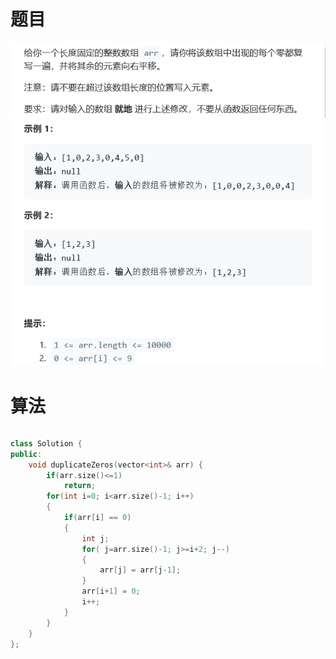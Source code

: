 # 题目

![img](./image/q.png)
![img](./image/q1.png)

# 算法

```python

```

```c++
class Solution {
public:
    void duplicateZeros(vector<int>& arr) {
        if(arr.size()<=1)
            return;
        for(int i=0; i<arr.size()-1; i++)
        {
            if(arr[i] == 0)
            {
                int j;
                for( j=arr.size()-1; j>=i+2; j--)
                {
                    arr[j] = arr[j-1];
                }
                arr[i+1] = 0;
                i++;
            }
        }
    }
};
```

